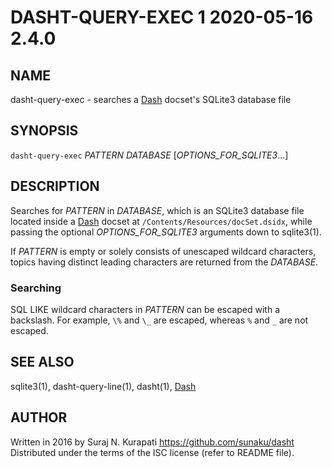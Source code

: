 # DASHT-QUERY-EXEC 1            2020-05-16                            2.4.0

## NAME

dasht-query-exec - searches a [Dash] docset's SQLite3 database file

## SYNOPSIS

`dasht-query-exec` *PATTERN* *DATABASE* [*OPTIONS\_FOR\_SQLITE3*...]

## DESCRIPTION

Searches for *PATTERN* in *DATABASE*, which is an SQLite3 database file
located inside a [Dash] docset at `/Contents/Resources/docSet.dsidx`, while
passing the optional *OPTIONS\_FOR\_SQLITE3* arguments down to sqlite3(1).

If *PATTERN* is empty or solely consists of unescaped wildcard characters,
topics having distinct leading characters are returned from the *DATABASE*.

### Searching

SQL LIKE wildcard characters in *PATTERN* can be escaped with a backslash.
For example, `\%` and `\_` are escaped, whereas `%` and `_` are not escaped.

## SEE ALSO

sqlite3(1), dasht-query-line(1), dasht(1), [Dash]

[Dash]: https://kapeli.com/dash

## AUTHOR

Written in 2016 by Suraj N. Kurapati <https://github.com/sunaku/dasht>
Distributed under the terms of the ISC license (refer to README file).